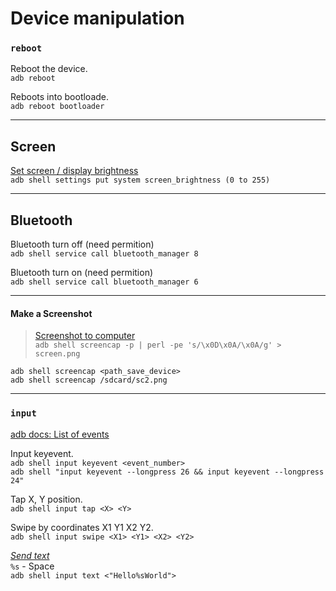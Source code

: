 # Device manipulation

### `reboot`

Reboot the device. <br>
`adb reboot`

Reboots into bootloade. <br>
`adb reboot bootloader`

***

## Screen

[Set screen / display brightness](https://github.com/Genymobile/scrcpy/issues/101) <br>
`adb shell settings put system screen_brightness (0 to 255)`

***

## Bluetooth

Bluetooth turn off (need permition) <br> 
`adb shell service call bluetooth_manager 8`

Bluetooth turn on (need permition) <br> 
`adb shell service call bluetooth_manager 6`

***

#### Make a Screenshot

> [Screenshot to computer](https://blog.shvetsov.com/2013/02/grab-android-screenshot-to-computer-via.html) <br>
> `adb shell screencap -p | perl -pe 's/\x0D\x0A/\x0A/g' > screen.png`

`adb shell screencap <path_save_device>` <br>
`adb shell screencap /sdcard/sc2.png`

***

### `input`

[adb docs: List of events](https://developer.android.com/reference/android/view/KeyEvent) 

Input keyevent. <br>
`adb shell input keyevent <event_number>` <br>
`adb shell "input keyevent --longpress 26 && input keyevent --longpress 24"`

Tap X, Y position. <br> 
`adb shell input tap <X> <Y>`

Swipe by coordinates X1 Y1 X2 Y2. <br> 
`adb shell input swipe <X1> <Y1> <X2> <Y2>`

[_Send text_](https://stackoverflow.com/questions/7789826/adb-shell-input-events) <br>
`%s` - Space <br>
`adb shell input text <"Hello%sWorld">`

<!-- press (Default: trackball) -->
<!-- roll <dx> <dy> (Default: trackball) -->